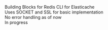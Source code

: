 Building Blocks for Redis CLI for Elasticache<br>
Uses SOCKET and SSL for basic implementation<br>
No error handling as of now<br>
In progress<br>
